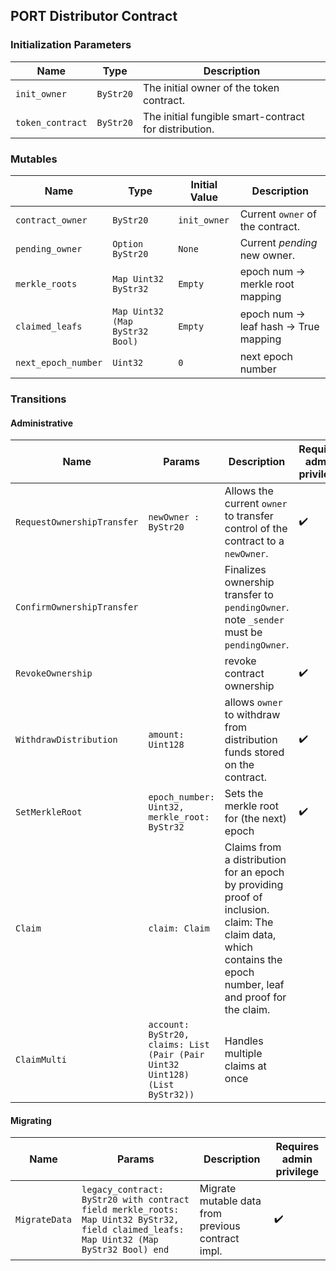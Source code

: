 ## PORT Distributor Contract

### Initialization Parameters

| Name | Type | Description |
|--|--|--|
|`init_owner`| `ByStr20` | The initial owner of the token contract. |
|`token_contract` | `ByStr20` | The initial fungible smart-contract for distribution. |

### Mutables

| Name | Type | Initial Value | Description |
|--|--|--|--|
|`contract_owner`| `ByStr20` | `init_owner` | Current `owner` of the contract. |
|`pending_owner`| `Option ByStr20` | `None` | Current _pending_ new owner. |
|`merkle_roots`| `Map Uint32 ByStr32` | `Empty` | epoch num -> merkle root mapping |
|`claimed_leafs`| `Map Uint32 (Map ByStr32 Bool)` | `Empty` | epoch num -> leaf hash -> True mapping |
|`next_epoch_number`| `Uint32` | `0` | next epoch number |

### Transitions

#### Administrative

| Name | Params | Description | Requires admin privilege
|--|--|--|--|
|`RequestOwnershipTransfer`|`newOwner : ByStr20`| Allows the current `owner` to transfer control of the contract to a `newOwner`. | :heavy_check_mark: |
|`ConfirmOwnershipTransfer`| | Finalizes ownership transfer to `pendingOwner`. note `_sender` must be `pendingOwner`. |  |
|`RevokeOwnership`| | revoke contract ownership | :heavy_check_mark: |
|`WithdrawDistribution`|`amount: Uint128`| allows `owner` to withdraw from distribution funds stored on the contract. | :heavy_check_mark: |
|`SetMerkleRoot`|`epoch_number: Uint32, merkle_root: ByStr32`| Sets the merkle root for (the next) epoch | :heavy_check_mark: |
|`Claim`|`claim: Claim`| Claims from a distribution for an epoch by providing proof of inclusion. claim: The claim data, which contains the epoch number, leaf and proof for the claim. | |
|`ClaimMulti`| `account: ByStr20, claims: List (Pair (Pair Uint32 Uint128) (List ByStr32))`| Handles multiple claims at once | |

#### Migrating

| Name | Params | Description | Requires admin privilege
|--|--|--|--|
|`MigrateData`| `legacy_contract: ByStr20 with contract field merkle_roots: Map Uint32 ByStr32, field claimed_leafs: Map Uint32 (Map ByStr32 Bool) end` | Migrate mutable data from previous contract impl.  | :heavy_check_mark: |

